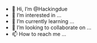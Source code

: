 - 👋 Hi, I’m @Hackingdue
- 👀 I’m interested in ...
- 🌱 I’m currently learning ...
- 💞️ I’m looking to collaborate on ...
- 📫 How to reach me ...

<!---
Hackingdue/Hackingdue is a ✨ special ✨ repository because its `README.md` (this file) appears on your GitHub profile.
You can click the Preview link to take a look at your changes.
--->
